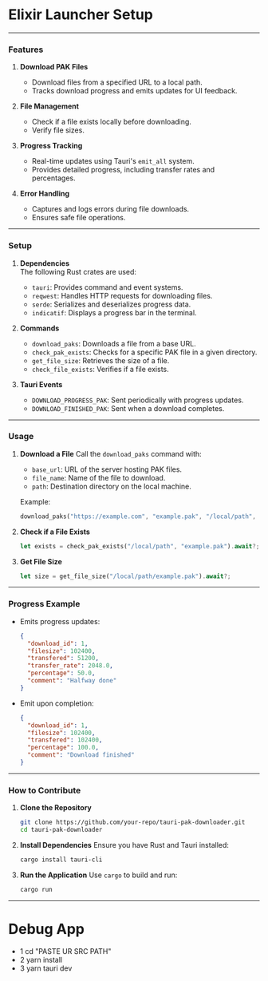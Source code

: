 
# Elixir Launcher Setup 
---

### **Features**
1. **Download PAK Files**  
   - Download files from a specified URL to a local path.  
   - Tracks download progress and emits updates for UI feedback.  

2. **File Management**  
   - Check if a file exists locally before downloading.  
   - Verify file sizes.  

3. **Progress Tracking**  
   - Real-time updates using Tauri's `emit_all` system.  
   - Provides detailed progress, including transfer rates and percentages.  

4. **Error Handling**  
   - Captures and logs errors during file downloads.  
   - Ensures safe file operations.

---

### **Setup**
1. **Dependencies**  
   The following Rust crates are used:
   - `tauri`: Provides command and event systems.
   - `reqwest`: Handles HTTP requests for downloading files.
   - `serde`: Serializes and deserializes progress data.
   - `indicatif`: Displays a progress bar in the terminal.

2. **Commands**
   - `download_paks`: Downloads a file from a base URL.  
   - `check_pak_exists`: Checks for a specific PAK file in a given directory.  
   - `get_file_size`: Retrieves the size of a file.  
   - `check_file_exists`: Verifies if a file exists.

3. **Tauri Events**
   - `DOWNLOAD_PROGRESS_PAK`: Sent periodically with progress updates.  
   - `DOWNLOAD_FINISHED_PAK`: Sent when a download completes.

---

### **Usage**
1. **Download a File**
   Call the `download_paks` command with:  
   - `base_url`: URL of the server hosting PAK files.  
   - `file_name`: Name of the file to download.  
   - `path`: Destination directory on the local machine.

   Example:
   ```rust
   download_paks("https://example.com", "example.pak", "/local/path", app_handle).await;
   ```

2. **Check if a File Exists**
   ```rust
   let exists = check_pak_exists("/local/path", "example.pak").await?;
   ```

3. **Get File Size**
   ```rust
   let size = get_file_size("/local/path/example.pak").await?;
   ```

---

### **Progress Example**
- Emits progress updates:
  ```json
  {
    "download_id": 1,
    "filesize": 102400,
    "transfered": 51200,
    "transfer_rate": 2048.0,
    "percentage": 50.0,
    "comment": "Halfway done"
  }
  ```
- Emit upon completion:
  ```json
  {
    "download_id": 1,
    "filesize": 102400,
    "transfered": 102400,
    "percentage": 100.0,
    "comment": "Download finished"
  }
  ```

---

### **How to Contribute**
1. **Clone the Repository**
   ```bash
   git clone https://github.com/your-repo/tauri-pak-downloader.git
   cd tauri-pak-downloader
   ```
2. **Install Dependencies**
   Ensure you have Rust and Tauri installed:
   ```bash
   cargo install tauri-cli
   ```
3. **Run the Application**
   Use `cargo` to build and run:
   ```bash
   cargo run
   ```
---
# Debug App

- 1 cd "PASTE UR SRC PATH"
- 2 yarn install
- 3 yarn tauri dev



